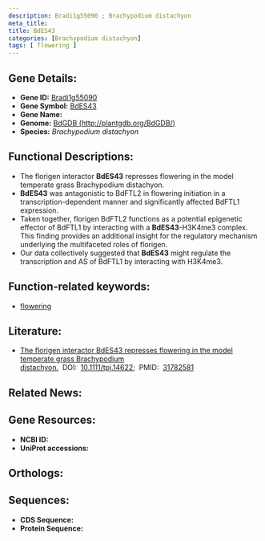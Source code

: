 ```yaml
---
description: Bradi1g55090 ; Brachypodium distachyon
meta_title:
title: BdES43
categories: [Brachypodium distachyon]
tags: [ flowering ]
---
```


## Gene Details:
- **Gene ID:** [Bradi1g55090]()
- **Gene Symbol:** <u>BdES43</u>
- **Gene Name:** 
- **Genome:** [BdGDB (http://plantgdb.org/BdGDB/)]()
- **Species:** *Brachypodium distachyon*

## Functional Descriptions:
   - The florigen interactor **BdES43** represses flowering in the model temperate grass Brachypodium distachyon.
   - **BdES43** was antagonistic to BdFTL2 in flowering initiation in a transcription-dependent manner and significantly affected BdFTL1 expression.
   - Taken together, florigen BdFTL2 functions as a potential epigenetic effector of BdFTL1 by interacting with a **BdES43**-H3K4me3 complex. This finding provides an additional insight for the regulatory mechanism underlying the multifaceted roles of florigen.
   - Our data collectively suggested that **BdES43** might regulate the transcription and AS of BdFTL1 by interacting with H3K4me3.

## Function-related keywords:
   - [flowering](/tags/flowering/)

## Literature:
   - [The florigen interactor BdES43 represses flowering in the model temperate grass Brachypodium distachyon.](https://doi.org/10.1111/tpj.14622)&nbsp;&nbsp;DOI:&nbsp;&nbsp;[10.1111/tpj.14622](https://doi.org/10.1111/tpj.14622);&nbsp;&nbsp;PMID:&nbsp;&nbsp;[31782581](https://pubmed.ncbi.nlm.nih.gov/31782581/)

## Related News:

## Gene Resources:
- **NCBI ID:**  [](https://www.ncbi.nlm.nih.gov/gene/?term=)
- **UniProt accessions:**  [](https://www.uniprot.org/uniprotkb//entry)

## Orthologs:

## Sequences:
- **CDS Sequence:**
- **Protein Sequence:**
